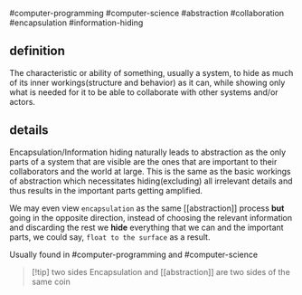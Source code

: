 #computer-programming
#computer-science
#abstraction 
#collaboration 
#encapsulation 
#information-hiding

## definition
The characteristic or ability of something, usually a system, to hide as much of its inner workings(structure and behavior) as it can, while showing only what is needed for it to be able to collaborate with other systems and/or actors.

## details
Encapsulation/Information hiding naturally leads to abstraction as the only parts of a system that are visible are the ones that are important to their collaborators and the world at large. This is the same as the basic workings of abstraction which necessitates hiding(excluding) all irrelevant details and thus results in the important parts getting amplified.

We may even view `encapsulation` as the same [[abstraction]] process **but** going in the opposite direction, instead of choosing the relevant information and discarding the rest we **hide** everything that we can and the important parts, we could say, `float to the surface` as a result.

Usually found in #computer-programming and #computer-science

> [!tip] two sides
> Encapsulation and [[abstraction]] are two sides of the same coin
